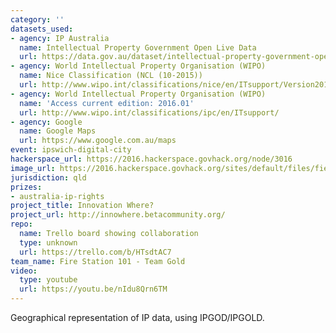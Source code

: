 ```yaml
---
category: ''
datasets_used:
- agency: IP Australia
  name: Intellectual Property Government Open Live Data
  url: https://data.gov.au/dataset/intellectual-property-government-open-live-data
- agency: World Intellectual Property Organisation (WIPO)
  name: Nice Classification (NCL (10-2015))
  url: http://www.wipo.int/classifications/nice/en/ITsupport/Version20150101/
- agency: World Intellectual Property Organisation (WIPO)
  name: 'Access current edition: 2016.01'
  url: http://www.wipo.int/classifications/ipc/en/ITsupport/
- agency: Google
  name: Google Maps
  url: https://www.google.com.au/maps
event: ipswich-digital-city
hackerspace_url: https://2016.hackerspace.govhack.org/node/3016
image_url: https://2016.hackerspace.govhack.org/sites/default/files/field/image/innovation_where.png
jurisdiction: qld
prizes:
- australia-ip-rights
project_title: Innovation Where?
project_url: http://innowhere.betacommunity.org/
repo:
  name: Trello board showing collaboration
  type: unknown
  url: https://trello.com/b/HTsdtAC7
team_name: Fire Station 101 - Team Gold
video:
  type: youtube
  url: https://youtu.be/nIdu8Qrn6TM
---
```


Geographical representation of IP data, using IPGOD/IPGOLD.